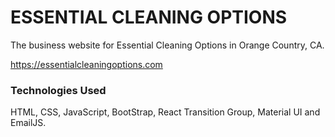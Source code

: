 # ESSENTIAL CLEANING OPTIONS

The business website for Essential Cleaning Options in Orange Country, CA.

https://essentialcleaningoptions.com

### Technologies Used

HTML, CSS, JavaScript, BootStrap, React Transition Group, Material UI and EmailJS.
